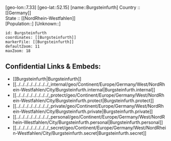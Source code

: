 ﻿---
location: [52.15,7.33] 
mapzoom: [7,12] 
mapmarker: city 
type: City
tags:
- geo/City


SpocWebEntityId: 29416
isDeleted: false
confidential: public

---
[geo-lon::7.33] 
[geo-lat::52.15] 
[name::Burgsteinfurth] 
Country :: [[Germany]]  
State :: [[NordRhein-Westfahlen]]  
[Population::] 
[Unknown::] 


```leaflet
id: Burgsteinfurth
coordinates: [[Burgsteinfurth]] 
markerFile: [[Burgsteinfurth]] 
defaultZoom: 11 
maxZoom: 18
```


## Confidential Links & Embeds: 
- [[Burgsteinfurth|Burgsteinfurth]]  
- [[../../../../../../../../_internal/geo/Continent/Europe/Germany/West/NordRhein-Westfahlen/City/Burgsteinfurth.internal|Burgsteinfurth.internal]] 
- [[../../../../../../../../_protect/geo/Continent/Europe/Germany/West/NordRhein-Westfahlen/City/Burgsteinfurth.protect|Burgsteinfurth.protect]] 
- [[../../../../../../../../_private/geo/Continent/Europe/Germany/West/NordRhein-Westfahlen/City/Burgsteinfurth.private|Burgsteinfurth.private]] 
- [[../../../../../../../../_personal/geo/Continent/Europe/Germany/West/NordRhein-Westfahlen/City/Burgsteinfurth.personal|Burgsteinfurth.personal]] 
- [[../../../../../../../../_secret/geo/Continent/Europe/Germany/West/NordRhein-Westfahlen/City/Burgsteinfurth.secret|Burgsteinfurth.secret]] 
